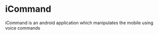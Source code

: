 iCommand
========

iCommand is an android application which manipulates the mobile using voice commands
